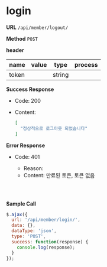 # login

> 

**URL**
`/api/member/logout/`

**Method**
`POST`

**header**

| name  | value | type   | process |
| ----- | ----- | ------ | ------- |
| token |       | string |         |



**Success Response**

- Code: 200

- Content:

  ```json
  [
    "정상적으로 로그아웃 되었습니다"
  ]
  ```

**Error Response**

- Code: 401

  - Reason: 
  - Content: 만료된 토큰, 토큰 없음

  ```

  ```

  ​

**Sample Call**

```javascript
$.ajax({
  url: '/api/member/login/',
  data: {},
  dataType: 'json',
  type: 'POST',
  success: function(response) {
    console.log(response);
  }
});
```

